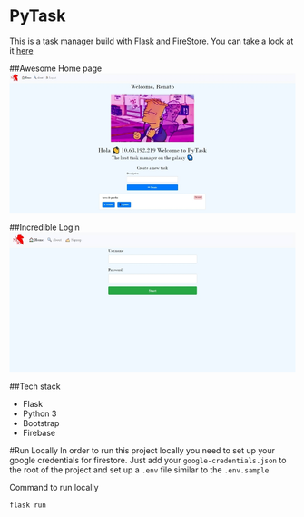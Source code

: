 # PyTask

This is a task manager build with Flask and FireStore. You can take a look at it [here](https://py-task.herokuapp.com/auth/login) 

##Awesome Home page
![alt text](https://raw.githubusercontent.com/merRen22/PyTask/main/showcase/py-task-menu.JPG)

##Incredible Login
![alt text](https://raw.githubusercontent.com/merRen22/PyTask/main/showcase/py-task-login.JPG)

##Tech stack
- Flask
- Python 3
- Bootstrap
- Firebase 

#Run Locally
In order to run this project locally you need to set up your google credentials for firestore. Just add your ```google-credentials.json``` to the root of the project and set up a ```.env``` file similar to the ```.env.sample``` 

Command to run locally
```
flask run
```